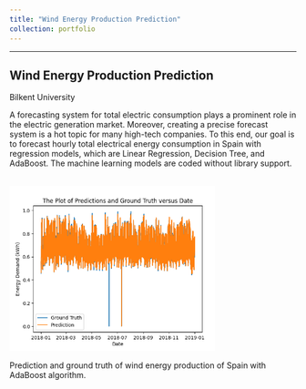 ```yaml
---
title: "Wind Energy Production Prediction"
collection: portfolio
---
```

---
Wind Energy Production Prediction
---
Bilkent University
 
 A forecasting system for total electric consumption plays a prominent role in the electric generation market. Moreover, creating a precise forecast system is a hot topic for many high-tech companies. To this end, our goal is to forecast hourly total electrical energy consumption in Spain with regression models, which are Linear Regression, Decision Tree, and AdaBoost. The machine learning models are coded without library support.

<br/><img src='/images/wind_foto.png'>

Prediction and ground truth of wind energy production of Spain with AdaBoost algorithm.

